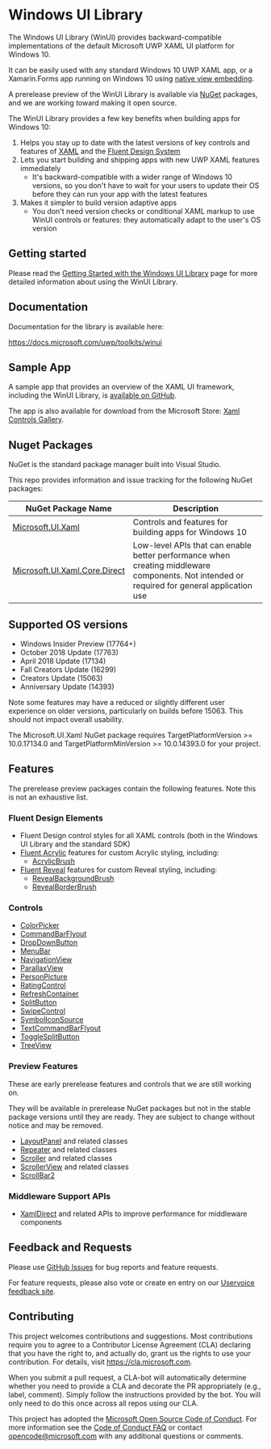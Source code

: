 Windows UI Library
===========

The Windows UI Library (WinUI) provides backward-compatible implementations of the default Microsoft UWP XAML UI platform for Windows 10. 

It can be easily used with any standard Windows 10 UWP XAML app, or a Xamarin.Forms app running on Windows 10 using [native view embedding](https://docs.microsoft.com/xamarin/xamarin-forms/platform/native-views).

A prerelease preview of the WinUI Library is available via [NuGet](https://docs.microsoft.com/nuget/what-is-nuget) packages, and we are working toward making it open source.

The WinUI Library provides a few key benefits when building apps for Windows 10:

1. Helps you stay up to date with the latest versions of key controls and features of [XAML](https://docs.microsoft.com/windows/uwp/xaml-platform/xaml-overview) and the [Fluent Design System](https://www.microsoft.com/design/fluent)
2. Lets you start building and shipping apps with new UWP XAML features immediately 
    * It's backward-compatible with a wider range of Windows 10 versions, so you don't have to wait for your users to update their OS before they can run your app with the latest features
3. Makes it simpler to build version adaptive apps
    * You don't need version checks or conditional XAML markup to use WinUI controls or features: they automatically adapt to the user's OS version

## Getting started
Please read the [Getting Started with the Windows UI Library](https://docs.microsoft.com/uwp/toolkits/winui/getting-started) page for more detailed information about using the WinUI Library.

## Documentation
Documentation for the library is available here:

https://docs.microsoft.com/uwp/toolkits/winui 

## Sample App
A sample app that provides an overview of the XAML UI framework, including the WinUI Library, is [available on GitHub](https://github.com/Microsoft/Windows-universal-samples/tree/dev/Samples/XamlUIBasics/cs/AppUIBasics).

The app is also available for download from the Microsoft Store: [Xaml Controls Gallery](https://www.microsoft.com/store/productId/9MSVH128X2ZT).

## Nuget Packages
NuGet is the standard package manager built into Visual Studio.

This repo provides information and issue tracking for the following NuGet packages:

 NuGet Package Name | Description |
| --- | --- |
| [Microsoft.UI.Xaml](https://www.nuget.org/packages/Microsoft.UI.Xaml) | Controls and features for building apps for Windows 10 |
| [Microsoft.UI.Xaml.Core.Direct](https://www.nuget.org/packages/Microsoft.UI.Xaml.Core.Direct) | Low-level APIs that can enable better performance when creating middleware components. Not intended or required for general application use |

## Supported OS versions
* Windows Insider Preview (17764+)
* October 2018 Update (17763)
* April 2018 Update (17134)
* Fall Creators Update (16299)
* Creators Update (15063)
* Anniversary Update (14393)

Note some features may have a reduced or slightly different user experience on older versions, particularly on builds before 15063. This should not impact overall usability.

The Microsoft.UI.Xaml NuGet package requires TargetPlatformVersion &gt;= 10.0.17134.0 and TargetPlatformMinVersion &gt;= 10.0.14393.0 for your project.

## Features

The prerelease preview packages contain the following features. 
Note this is not an exhaustive list.

### Fluent Design Elements
* Fluent Design control styles for all XAML controls (both in the Windows UI Library and the standard SDK)
* [Fluent Acrylic](https://docs.microsoft.com/windows/uwp/design/style/acrylic) features for custom Acrylic styling, including:
  * [AcrylicBrush](https://docs.microsoft.com/uwp/api/microsoft.ui.xaml.media.acrylicbrush)
* [Fluent Reveal](https://docs.microsoft.com/windows/uwp/design/style/reveal) features for custom Reveal styling, including:
  * [RevealBackgroundBrush](https://docs.microsoft.com/uwp/api/microsoft.ui.xaml.media.revealbackgroundbrush)
  * [RevealBorderBrush](https://docs.microsoft.com/uwp/api/microsoft.ui.xaml.media.revealborderbrush)

### Controls
* [ColorPicker](https://docs.microsoft.com/uwp/api/microsoft.ui.xaml.controls.colorpicker)
* [CommandBarFlyout](https://docs.microsoft.com/uwp/api/microsoft.ui.xaml.controls.commandbarflyout)
* [DropDownButton](https://docs.microsoft.com/uwp/api/microsoft.ui.xaml.controls.dropdownbutton)
* [MenuBar](https://docs.microsoft.com/uwp/api/microsoft.ui.xaml.controls.menubar)
* [NavigationView](https://docs.microsoft.com/uwp/api/microsoft.ui.xaml.controls.navigationview)
* [ParallaxView](https://docs.microsoft.com/uwp/api/microsoft.ui.xaml.controls.parallaxview)
* [PersonPicture](https://docs.microsoft.com/uwp/api/microsoft.ui.xaml.controls.personpicture)
* [RatingControl](https://docs.microsoft.com/uwp/api/microsoft.ui.xaml.controls.ratingcontrol)
* [RefreshContainer](https://docs.microsoft.com/uwp/api/microsoft.ui.xaml.controls.refreshcontainer)
* [SplitButton](https://docs.microsoft.com/uwp/api/microsoft.ui.xaml.controls.splitbutton)
* [SwipeControl](https://docs.microsoft.com/uwp/api/microsoft.ui.xaml.controls.swipecontrol)
* [SymbolIconSource](https://docs.microsoft.com/uwp/api/microsoft.ui.xaml.controls.symboliconsource)
* [TextCommandBarFlyout](https://docs.microsoft.com/uwp/api/microsoft.ui.xaml.controls.textcommandbarflyout)
* [ToggleSplitButton](https://docs.microsoft.com/uwp/api/microsoft.ui.xaml.controls.togglesplitbutton)
* [TreeView](https://docs.microsoft.com/uwp/api/microsoft.ui.xaml.controls.treeview)

### Preview Features
These are early prerelease features and controls that we are still working on. 

They will be available in prerelease NuGet packages but not in the stable package versions until they are ready. They are subject to change without notice and may be removed.

* [LayoutPanel](https://docs.microsoft.com/uwp/api/microsoft.ui.xaml.controls.layoutpanel) and related classes
* [Repeater](https://docs.microsoft.com/uwp/api/microsoft.ui.xaml.controls.repeater) and related classes
* [Scroller](https://docs.microsoft.com/uwp/api/microsoft.ui.xaml.controls.scroller) and related classes
* [ScrollerView](https://docs.microsoft.com/uwp/api/microsoft.ui.xaml.controls.scrollerview) and related classes
* [ScrollBar2](https://docs.microsoft.com/uwp/api/microsoft.ui.xaml.controls.scrollbar2)

### Middleware Support APIs

* [XamlDirect](https://docs.microsoft.com/uwp/api/microsoft.ui.xaml.core.direct) and related APIs to improve performance for middleware components

## Feedback and Requests
Please use [GitHub Issues](https://github.com/Microsoft/microsoft-ui-xaml/issues) for bug reports and feature requests.

For feature requests, please also vote or create en entry on our [Uservoice feedback site](https://wpdev.uservoice.com/forums/110705-universal-windows-platform?category_id=58517).


## Contributing
This project welcomes contributions and suggestions.  Most contributions require you to agree to a
Contributor License Agreement (CLA) declaring that you have the right to, and actually do, grant us
the rights to use your contribution. For details, visit https://cla.microsoft.com.

When you submit a pull request, a CLA-bot will automatically determine whether you need to provide
a CLA and decorate the PR appropriately (e.g., label, comment). Simply follow the instructions
provided by the bot. You will only need to do this once across all repos using our CLA.

This project has adopted the [Microsoft Open Source Code of Conduct](https://opensource.microsoft.com/codeofconduct/).
For more information see the [Code of Conduct FAQ](https://opensource.microsoft.com/codeofconduct/faq/) or
contact [opencode@microsoft.com](mailto:opencode@microsoft.com) with any additional questions or comments.

